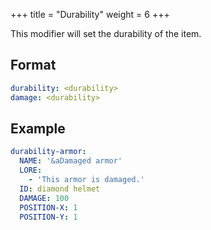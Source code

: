 +++
title = "Durability"
weight = 6
+++

This modifier will set the durability of the item.

## Format

```yaml
durability: <durability>
damage: <durability>
```

## Example

```yaml
durability-armor:
  NAME: '&aDamaged armor'
  LORE:
    - 'This armor is damaged.'
  ID: diamond helmet
  DAMAGE: 100
  POSITION-X: 1
  POSITION-Y: 1
```
